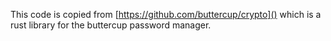 This code is copied from [https://github.com/buttercup/crypto]() which is a rust library for the buttercup password manager.
